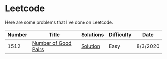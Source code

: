 # Leetcode

Here are some problems that I've done on Leetcode.

| Number | Title                                                                       | Solutions                                      | Difficulty | Date     |
| ------ | --------------------------------------------------------------------------- | ---------------------------------------------- | ---------- | -------- |
| 1512   | [Number of Good Pairs](https://leetcode.com/problems/number-of-good-pairs/) | [Solution](./problems/number-of-good-pairs.js) | Easy       | 8/3/2020 |
